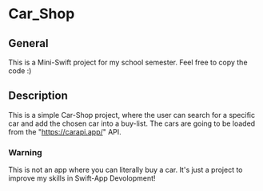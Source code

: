 # Car_Shop
## General
This is a Mini-Swift project for my school semester. Feel free to copy the code :)

## Description
This is a simple Car-Shop project, where the user can search for a specific car and add 
the chosen car into a buy-list. The cars are going to be loaded from the "https://carapi.app/" API.

### Warning
This is not an app where you can literally buy a car. It's just a project to improve my skills in Swift-App Devolopment!
